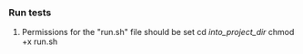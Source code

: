 ### Run tests
1. Permissions for the "run.sh" file should be set
    cd _into_project_dir_
    chmod +x run.sh
